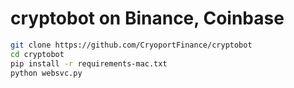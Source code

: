 # cryptobot on Binance, Coinbase

```sh
git clone https://github.com/CryoportFinance/cryptobot
cd cryptobot
pip install -r requirements-mac.txt
python websvc.py
```
